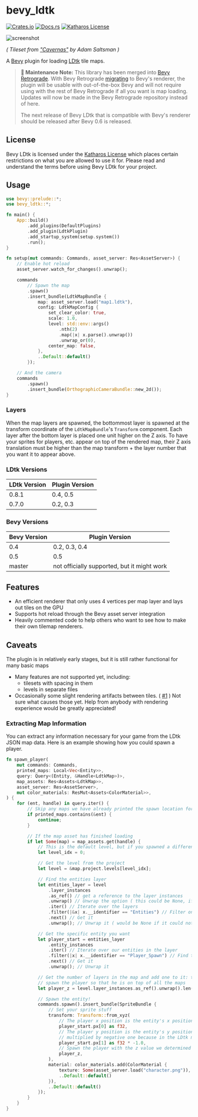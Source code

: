# bevy_ldtk

[![Crates.io](https://img.shields.io/crates/v/bevy_ldtk.svg)](https://crates.io/crates/bevy_ldtk)
[![Docs.rs](https://docs.rs/bevy_ldtk/badge.svg)](https://docs.rs/bevy_ldtk)
[![Katharos License](https://img.shields.io/badge/License-Katharos-blue)](https://github.com/katharostech/katharos-license)

![screenshot](./doc/screenshot.png)

_( Tileset from ["Cavernas"] by Adam Saltsman  )_

["Cavernas"]: https://adamatomic.itch.io/cavernas

A [Bevy] plugin for loading [LDtk] tile maps.

[ldtk]: https://github.com/deepnight/ldtk

[bevy]: https://bevyengine.org

> **🚧 Maintenance Note:** This library has been merged into [Bevy Retrograde][bevy_retro]. With Bevy Retrograde [migrating] to Bevy's renderer, the plugin will be usable with out-of-the-box Bevy and will not require using with the rest of Bevy Retrograde if all you want is map loading. Updates will now be made in the Bevy Retrograde repository instead of here.
> 
> The next release of Bevy LDtk that is compatible with Bevy's renderer should be released after Bevy 0.6 is released.

[migrating]: https://github.com/katharostech/bevy_retrograde/issues/41
[bevy_retro]: https://github.com/katharostech/bevy_retrograde

## License

Bevy LDtk is licensed under the [Katharos License][k_license] which places certain restrictions
on what you are allowed to use it for. Please read and understand the terms before using Bevy
LDtk for your project.

[k_license]: https://github.com/katharostech/katharos-license

## Usage

```rust
use bevy::prelude::*;
use bevy_ldtk::*;

fn main() {
    App::build()
        .add_plugins(DefaultPlugins)
        .add_plugin(LdtkPlugin)
        .add_startup_system(setup.system())
        .run();
}

fn setup(mut commands: Commands, asset_server: Res<AssetServer>) {
    // Enable hot reload
    asset_server.watch_for_changes().unwrap();

    commands
        // Spawn the map
        .spawn()
        .insert_bundle(LdtkMapBundle {
            map: asset_server.load("map1.ldtk"),
            config: LdtkMapConfig {
                set_clear_color: true,
                scale: 1.0,
                level: std::env::args()
                    .nth(2)
                    .map(|x| x.parse().unwrap())
                    .unwrap_or(0),
                center_map: false,
            },
            ..Default::default()
        });

    // And the camera
    commands
        .spawn()
        .insert_bundle(OrthographicCameraBundle::new_2d());
}
```

### Layers

When the map layers are spawned, the bottommost layer is spawned at the transform coordinate of
the `LdtkMapBundle`'s `Transform` component. Each layer after the bottom layer is placed one
unit higher on the Z axis. To have your sprites for players, etc. appear on top of the rendered
map, their Z axis translation must be higher than the map transform + the layer number that you
want it to appear above.

### LDtk Versions

| LDtk Version | Plugin Version |
| ------------ | ---------------|
| 0.8.1        | 0.4, 0.5       |
| 0.7.0        | 0.2, 0.3       |

### Bevy Versions

| Bevy Version | Plugin Version                                      |
| ------------ | --------------------------------------------------- |
| 0.4          | 0.2, 0.3, 0.4                                       |
| 0.5          | 0.5                                                 |
| master       | not officially supported, but it might work         |

## Features

- An efficient renderer that only uses 4 vertices per map layer and lays out tiles on the GPU
- Supports hot reload through the Bevy asset server integration
- Heavily commented code to help others who want to see how to make their own tilemap renderers.

## Caveats

The plugin is in relatively early stages, but it is still rather functional for many basic maps

- Many features are not supported yet, including:
  - tilesets with spacing in them
  - levels in separate files
- Occasionally some slight rendering artifacts between tiles. ( [#1] ) Not sure what causes
  those yet. Help from anybody with rendering experience would be greatly appreciated!

### Extracting Map Information

You can extract any information necessary for your game from the LDtk JSON map data. Here is an example showing how you could spawn a player.

```rust
fn spawn_player(
    mut commands: Commands,
    printed_maps: Local<Vec<Entity>>,
    query: Query<(Entity, &Handle<LdtkMap>)>,
    map_assets: Res<Assets<LdtkMap>>,
    asset_server: Res<AssetServer>,
    mut color_materials: ResMut<Assets<ColorMaterial>>,
) {
    for (ent, handle) in query.iter() {
        // Skip any maps we have already printed the spawn location for
        if printed_maps.contains(&ent) {
            continue;
        }

        // If the map asset has finished loading
        if let Some(map) = map_assets.get(handle) {
            // This is the default level, but if you spawned a different level, put that ID here
            let level_idx = 0;

            // Get the level from the project
            let level = &map.project.levels[level_idx];

            // Find the entities layer
            let entities_layer = level
                .layer_instances
                .as_ref() // get a reference to the layer instances
                .unwrap() // Unwrap the option ( this could be None, if there are no layers )
                .iter() // Iterate over the layers
                .filter(|&x| x.__identifier == "Entities") // Filter on the name of the layer
                .next() // Get it
                .unwrap(); // Unwrap it ( would be None if it could not find a layer "MyEntities" )

            // Get the specific entity you want
            let player_start = entities_layer
                .entity_instances
                .iter() // Iterate over our entities in the layer
                .filter(|x| x.__identifier == "Player_Spawn") // Find the one we want
                .next() // Get it
                .unwrap(); // Unwrap it

            // Get the number of layers in the map and add one to it: this is how high we need to
            // spawn the player so that he is on top of all the maps
            let player_z = level.layer_instances.as_ref().unwrap().len() as f32 + 1.0;

            // Spawn the entity!
            commands.spawn().insert_bundle(SpriteBundle {
                // Set your sprite stuff
                transform: Transform::from_xyz(
                    // The player x position is the entity's x position from the map data
                    player_start.px[0] as f32,
                    // The player y position is the entity's y position from the map data, but
                    // multiplied by negative one because in the LDtk map +y means down and not up.
                    player_start.px[1] as f32 * -1.0,
                    // Spawn the player with the z value we determined earlier
                    player_z,
                ),
                material: color_materials.add(ColorMaterial {
                    texture: Some(asset_server.load("character.png")),
                    ..Default::default()
                }),
                ..Default::default()
            });
        }
    }
}
```

[#1]: https://github.com/katharostech/bevy_ldtk/issues/1
